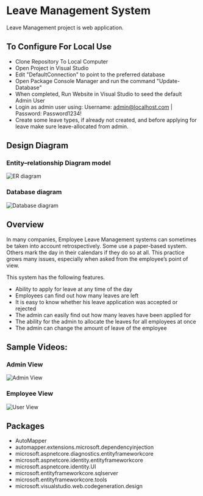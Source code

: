 # Leave Management System

Leave Management project is web application. 

## To Configure For Local Use

- Clone Repository To Local Computer
- Open Project in Visual Studio
- Edit "DefaultConnection" to point to the preferred database
- Open Package Console Manager and run the command "Update-Database"
- When completed, Run Website in Visual Studio to seed the default Admin User
- Login as admin user using: Username: admin@localhost.com | Password: Password1234!
- Create some leave types, if already not created, and before applying for leave make sure leave-allocated from admin.

## Design Diagram
### Entity–relationship Diagram model
![ER diagram](https://user-images.githubusercontent.com/39452187/125213694-fe275e80-e2d0-11eb-8360-4352812eb95d.JPG)

### Database diagram
![Database diagram](https://user-images.githubusercontent.com/39452187/125213706-0a132080-e2d1-11eb-9753-331d23a47df0.png)

## Overview
In many companies, Employee Leave Management systems can sometimes be taken into account retrospectively. Some use a paper-based system. Others mark the day in their calendars if they do so at all. This practice grows many issues, especially when asked from the employee’s point of view.

This system has the following features.
- Ability to apply for leave at any time of the day
- Employees can find out how many leaves are left
- It is easy to know whether his leave application was accepted or rejected
- The admin can easily find out how many leaves have been applied for
- The ability for the admin to allocate the leaves for all employees at once
- The admin can change the amount of leave of the employee

## Sample Videos:
### Admin View
![Admin View](https://user-images.githubusercontent.com/39452187/126055054-d4e7598a-6a9a-4377-a82e-5cfa725c111f.gif)


### Employee View
![User View](https://user-images.githubusercontent.com/39452187/126055062-255e3c29-a987-43c7-b3c5-638a2946f0e4.gif)

## Packages

- AutoMapper
- automapper.extensions.microsoft.dependencyinjection
- microsoft.aspnetcore.diagnostics.entityframeworkcore
- microsoft.aspnetcore.identity.entityframeworkcore
- microsoft.aspnetcore.identity.UI
- microsoft.entityframeworkcore.sqlserver
- microsoft.entityframeworkcore.tools
- microsoft.visualstudio.web.codegeneration.design
